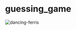 # guessing_game
![dancing-ferris](https://user-images.githubusercontent.com/100674901/201248248-cd3f0e3a-ec4c-478e-a854-5e622f26f499.gif)
